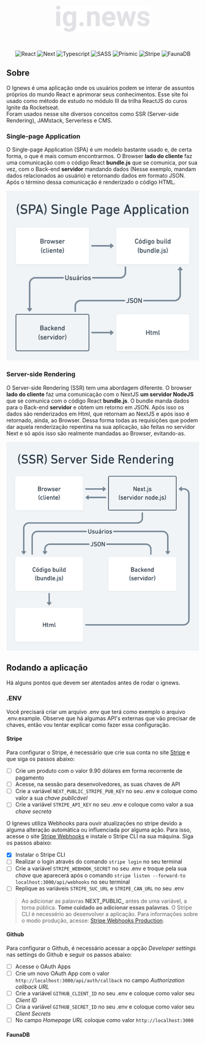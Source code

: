 <br/>

<p align="center"><a href="#"><img src="https://github.com/yuriBaza23/ignews/blob/main/public/images/logo.svg?raw=true" height="70"></a></p>

<br/>

<p align="center">
    <img src="https://img.shields.io/badge/React-20232A?style=for-the-badge&logo=react&logoColor=61DAFB" alt="React" />
    <img src="https://img.shields.io/badge/next.js-000000?style=for-the-badge&logo=next-dot-js&logoColor=white" alt="Next" />
    <img src="https://img.shields.io/badge/TypeScript-007ACC?style=for-the-badge&logo=typescript&logoColor=white" alt="Typescript" />
    <img src="https://img.shields.io/badge/Sass-CC6699?style=for-the-badge&logo=sass&logoColor=white" alt="SASS"/>
    <img src="https://img.shields.io/badge/Prismic-5163BA?style=for-the-badge&logo=Prismic&logoColor=white" alt="Prismic" />
    <img src="https://img.shields.io/badge/Stripe-008CDD?style=for-the-badge&logo=Stripe&logoColor=white" alt="Stripe" />
    <img src="https://img.shields.io/badge/FaunaDB-813EEF?style=for-the-badge&logo=%7B%7D&logoColor=white" alt="FaunaDB" />
</p>

## Sobre
O Ignews é uma aplicação onde os usuários podem se interar de assuntos próprios do mundo React e aprimorar seus conhecimentos. Esse site foi usado como método de estudo no módulo III da trilha ReactJS do curos Ignite da Rocketseat.  
Foram usados nesse site diversos conceitos como SSR (Server-side Rendering), JAMstack, Serverless e CMS.  

### Single-page Application
O Single-page Application (SPA) é um modelo bastante usado e, de certa forma, o que é mais comum encontrarmos. O Browser __lado do cliente__ faz uma comunicação com o código React __bundle.js__ que se comunica, por sua vez, com o Back-end __servidor__ mandando dados (Nesse exemplo, mandam dados relacionados ao usuário) e retornando dados em formato JSON. Após o término dessa comunicação é renderizado o código HTML.
  
![image spainfo](./spa.png)  
  
### Server-side Rendering
O Server-side Rendering (SSR) tem uma abordagem diferente. O browser __lado do cliente__ faz uma comunicação com o NextJS __um servidor NodeJS__ que se comunica com o código React __bundle.js__. O bundle manda dados para o Back-end __servidor__ e obtem um retorno em JSON. Após isso os dados são renderizados em Html, que retornam ao NextJS e após isso é retornado, ainda, ao Browser. Dessa forma todas as requisições que podem dar aquela renderização repentina na sua aplicação, são feitas no servidor Next e só após isso são realmente mandadas ao Browser, evitando-as.  
  
![image ssrinfo](./ssr.png)

## Rodando a aplicação
Há alguns pontos que devem ser atentados antes de rodar o ignews.  

### .ENV
Você precisará criar um arquivo .env que terá como exemplo o arquivo .env.example. Observe que há algumas API's externas que vão precisar de chaves, então vou tentar explicar como fazer essa configuração.  

#### Stripe
Para configurar o Stripe, é necessário que crie sua conta no site [Stripe](https://www.stripe.com) e que siga os passos abaixo:
- [ ] Crie um produto com o valor 9.90 dólares em forma recorrente de pagamento
- [ ] Acesse, na sessão para desenvolvedores, as suas chaves de API
- [ ] Crie a variável `NEXT_PUBLIC_STRIPE_PUB_KEY` no seu .env e coloque como valor a sua *chave publicável*
- [ ] Crie a variável `STRIPE_API_KEY` no seu .env e coloque como valor a sua *chave secreta*  
  
O Ignews utiliza Webhooks para ouvir atualizações no stripe devido a alguma alteração automática ou influenciada por alguma ação. Para isso, acesse o site [Stripe Webhooks](https://stripe.com/docs/stripe-cli) e instale o Stripe CLI na sua máquina. Siga os passos abaixo:
- [x] Instalar o Stripe CLI
- [ ] Realizar o login através do comando `stripe login` no seu terminal
- [ ] Crie a variável `STRIPE_WEBHOOK_SECRET` no seu .env e troque pela sua *chave* que aparecerá após o comando `stripe listen --forward-to localhost:3000/api/webhooks` no seu terminal
- [ ] Replique as variáveis `STRIPE_SUC_URL` e `STRIPE_CAN_URL` no seu .env  
  
> Ao adicionar as palavras **NEXT_PUBLIC_** antes de uma variável, a torna pública. __Tome cuidado ao adicionar essas palavras__. O Stripe CLI é necessério ao desenvolver a aplicação. Para informações sobre o modo produção, acesse: [Stripe Webhooks Production](https://dashboard.stripe.com/test/webhooks).  
  
#### Github
Para configurar o Github, é necessário acessar a opção _Developer settings_ nas settings do Github e seguir os passos abaixo:
- [ ] Acesse o OAuth Apps
- [ ] Crie um novo OAuth App com o valor `http://localhost:3000/api/auth/callback` no campo _Authorization callback URL_
- [ ] Crie a variável `GITHUB_CLIENT_ID` no seu .env e coloque como valor seu *Client ID*
- [ ] Cria a variável `GITHUB_SECRET_ID` no seu .env e coloque como valor seu *Client Secrets*
- [ ] No campo _Homepage URL_ coloque como valor `http://localhost:3000`  
  
#### FaunaDB